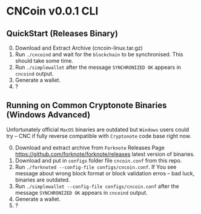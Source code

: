 # CNCoin v0.0.1 CLI

## QuickStart (Releases Binary)

0. Download and Extract Archive (cncoin-linux.tar.gz)
1. Run `./cncoind` and wait for the `blockchain` to be synchronised. This
should take some time.
2. Run `./simplewallet` after the message `SYNCHRONIZED OK` appears in `cncoind` output.
3. Generate a wallet.
4. ?

## Running on Common Cryptonote Binaries (Windows Advanced)

Unfortunately official `MacOS` binaries are outdated but `Windows` users could try – CNC if fully reverse compatible with `Cryptonote` code base right now.

0. Download and extract archive from `Forknote` Releases Page https://github.com/forknote/forknote/releases latest version of binaries.
1. Download and put in `configs` folder file `cncoin.conf` from this repo.
2. Run `./forknoted --config-file configs/cncoin.conf`. If You see message about wrong block format or block validation erros – bad luck, binaries are outdated.
3. Run `./simplewallet --config-file configs/cncoin.conf` after the message `SYNCHRONIZED OK` appears in `cncoind` output.
4. Generate a wallet.
5. ?
